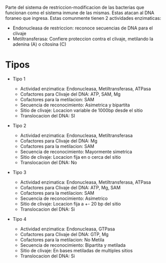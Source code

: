 Parte del sistema de restriccion-modificacion de las bacterias que funcionan como el sistema inmune de las mismas. Estas atacan al DNA foraneo que ingresa.
Estas comunmente tienen 2 actividades enzimaticas:
- Endonucleasa de restriccion: reconoce secuencias de DNA para el clivaje
- Metiltransferasa: Confiere proteccion contra el clivaje, metilando la adenina (A) o citosina (C)

# Tipos

- Tipo 1
	- Actividad enzimatica:
	  Endonucleasa, Metiltransferasa, ATPasa
	- Cofactores para Clivaje del DNA:
	  ATP, SAM, Mg
	- Cofactores para la metilacion:
	   SAM
	- Secuencia de reconocimiento:
	   Asimetrica y bipartita
	- Sitio de clivaje:
	  Locacion variable de 1000bp desde el sitio
	- Translocacion del DNA:
	   SI

- Tipo 2
	- Actividad enzimatica:
	  Endonucleasa, Metiltransferasa
	- Cofactores para Clivaje del DNA:
	  Mg
	- Cofactores para la metilacion:
	  SAM
	- Secuencia de reconocimiento:
	   Mayormente simetrica
	- Sitio de clivaje:
	  Locacion fija en o cerca del sitio
	- Translocacion del DNA:
	  No

- Tipo 3
	- Actividad enzimatica:
	  Endonucleasa, Metiltransferasa, ATPasa
	- Cofactores para Clivaje del DNA:
	  ATP, Mg, SAM
	- Cofactores para la metilacion:
	  SAM
	- Secuencia de reconocimiento:
	  Asimetrico
	- Sitio de clivaje:
	  Locacion fija a +- 20 bp del sitio
	- Translocacion del DNA:
	  Si

- Tipo 4
	- Actividad enzimatica:
	  Endonucleasa, GTPasa
	- Cofactores para Clivaje del DNA:
	  GTP, Mg
	- Cofactores para la metilacion:
	  No Metila
	- Secuencia de reconocimiento:
	  Bipartita y metilada
	- Sitio de clivaje:
	  En bases metiladas de multiples sitios
	- Translocacion del DNA:
	  Si
